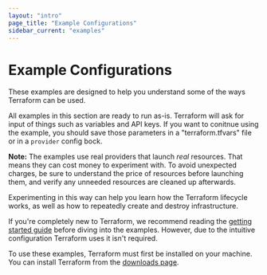 ```yaml
---
layout: "intro"
page_title: "Example Configurations"
sidebar_current: "examples"
---
```


# Example Configurations

These examples are designed to help you understand some
of the ways Terraform can be used.

All examples in this section are ready to run as-is. Terraform will
ask for input of things such as variables and API keys. If you want to
conitnue using the example, you should save those parameters in a
"terraform.tfvars" file or in a `provider` config bock.

<div class="alert alert-block alert-warning">
<div>
<strong>Note:</strong> The examples use real providers that launch
<em>real</em> resources. That means they can cost money to
experiment with. To avoid unexpected charges, be sure to understand the price
of resources before launching them, and verify any unneeded resources
are cleaned up afterwards.</div>
</div>

Experimenting in this way can help you learn how the Terraform lifecycle
works, as well as how to repeatedly create and destroy infrastructure.

If you're completely new to Terraform, we recommend reading the
[getting started guide](/intro/getting-started/install.html) before diving into
the examples. However, due to the intuitive configuration Terraform
uses it isn't required.

To use these examples, Terraform must first be installed on your machine.
You can install Terraform from the [downloads page](/downloads.html).

